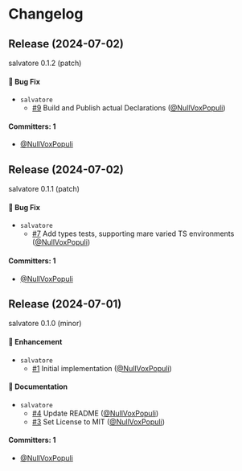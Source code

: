 # Changelog

## Release (2024-07-02)

salvatore 0.1.2 (patch)

#### :bug: Bug Fix
* `salvatore`
  * [#9](https://github.com/NullVoxPopuli/salvatore/pull/9) Build and Publish actual Declarations ([@NullVoxPopuli](https://github.com/NullVoxPopuli))

#### Committers: 1
- [@NullVoxPopuli](https://github.com/NullVoxPopuli)

## Release (2024-07-02)

salvatore 0.1.1 (patch)

#### :bug: Bug Fix
* `salvatore`
  * [#7](https://github.com/NullVoxPopuli/salvatore/pull/7) Add types tests, supporting mare varied TS environments ([@NullVoxPopuli](https://github.com/NullVoxPopuli))

#### Committers: 1
- [@NullVoxPopuli](https://github.com/NullVoxPopuli)

## Release (2024-07-01)

salvatore 0.1.0 (minor)

#### :rocket: Enhancement
* `salvatore`
  * [#1](https://github.com/NullVoxPopuli/salvatore/pull/1) Initial implementation ([@NullVoxPopuli](https://github.com/NullVoxPopuli))

#### :memo: Documentation
* `salvatore`
  * [#4](https://github.com/NullVoxPopuli/salvatore/pull/4) Update README ([@NullVoxPopuli](https://github.com/NullVoxPopuli))
  * [#3](https://github.com/NullVoxPopuli/salvatore/pull/3) Set License to MIT ([@NullVoxPopuli](https://github.com/NullVoxPopuli))

#### Committers: 1
- [@NullVoxPopuli](https://github.com/NullVoxPopuli)
